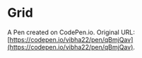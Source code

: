 # Grid

A Pen created on CodePen.io. Original URL: [https://codepen.io/vibha22/pen/qBmjQav](https://codepen.io/vibha22/pen/qBmjQav).


